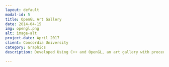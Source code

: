 ```yaml
---
layout: default
modal-id: 5
title: OpenGL Art Gallery
date: 2014-04-15
img: opengl.png
alt: image-alt
project-date: April 2017
client: Concordia University
category: Graphics
description: Developed Using C++ and OpenGL, an art gallery with procedurally generated rooms, paintings and sculptures. 

---
```

